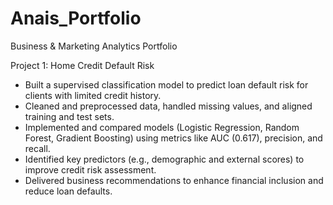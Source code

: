 # Anais_Portfolio
Business &amp; Marketing Analytics Portfolio

Project 1: Home Credit Default Risk
- Built a supervised classification model to predict loan default risk for clients with limited credit history.
- Cleaned and preprocessed data, handled missing values, and aligned training and test sets.
- Implemented and compared models (Logistic Regression, Random Forest, Gradient Boosting) using metrics like AUC (0.617), precision, and recall.
- Identified key predictors (e.g., demographic and external scores) to improve credit risk assessment.
- Delivered business recommendations to enhance financial inclusion and reduce loan defaults.
